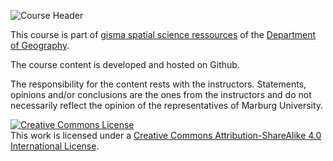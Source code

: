![Course Header](https://gisma-courses.github.io/gi-modules///assets/images/face-sp.jpg "Image source: C.Reudenbach")



This course is part of [gisma spatial science ressources](https://gisma-courses.github.io/gc/) of the [Department of Geography](https://www.uni-marburg.de/fb19).

The course content is developed and hosted on Github. 

The responsibility for the content rests with the instructors. Statements, opinions and/or conclusions are the ones from the instructors and do not necessarily reflect the opinion of the representatives of Marburg University.  

<a rel="license" href="http://creativecommons.org/licenses/by-sa/4.0/"><img alt="Creative Commons License" style="border-width:0" src="https://i.creativecommons.org/l/by-sa/4.0/88x31.png" /></a><br />This work is licensed under a <a rel="license" href="http://creativecommons.org/licenses/by-sa/4.0/">Creative Commons Attribution-ShareAlike 4.0 International License</a>.


